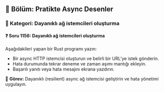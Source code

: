 ## 📘 Bölüm: Pratikte Async Desenler
### 🔹 Kategori: Dayanıklı ağ istemcileri oluşturma
#### ❓ Soru 1156: Dayanıklı ağ istemcileri oluşturma

Aşağıdakileri yapan bir Rust programı yazın:

- Bir async HTTP istemcisi oluşturun ve belirli bir URL'ye istek gönderin.
- Hata durumunda tekrar deneme ve zaman aşımı mantığı ekleyin.
- Başarılı yanıtı veya hata mesajını ekrana yazdırın.

🔧 **Görev:** Dayanıklı (resilient) async ağ istemcisi geliştirin ve hata yönetimi uygulayın.
